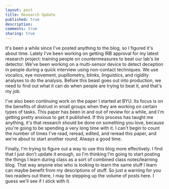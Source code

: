 ```yaml
--- 
layout: post
title: Research Update
published: true
description:
comments: true
sharing: true
---
```

<p>It's been a while since I've posted anything to the blog, so I figured it's about time. Lately I've been working on getting IRB approval for my latest research project: training people on countermeasures to beat our lab's lie detector. We've been working on a multi-sensor device to detect deception in people during a quick interview using non-contact techniques. We use vocalics, eye movement, pupillometry, blinks, linguistics, and rigidity analyses to do the analysis. Before this beast goes out into production, we need to find out what it can do when people are trying to beat it, and that's my job.</p>
<p>I've also been continuing work on the paper I started at BYU. Its focus is on the benefits of distrust in small groups when they are working on certain types of tasks. This paper has been in and out of review for a while, and I'm getting pretty anxious to get it published. If this process has taught me anything, it's that research should be done on something you love, because you're going to be spending a very long time with it. I can't begin to count the number of times I've read, reread, edited, and reread this paper, and we're about to start another round. Always a good time.</p>
<p>Finally, I'm trying to figure out a way to use this blog more effectively. I find that I just don't update it enough, so I'm thinking I'm going to start posting the things I learn during class as a sort of combined class notes/learning blog. That way anyone else who is looking to learn the same stuff I learn can maybe benefit from my descriptions of stuff. So just a warning for you two readers out there, I may be stepping up the volume of posts here. I guess we'll see if I stick with it.</p>
